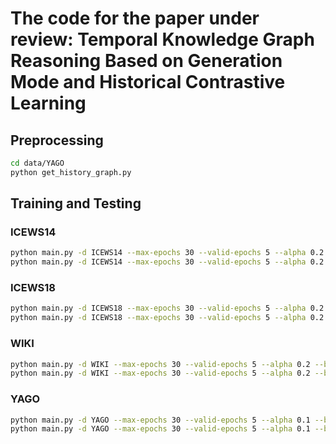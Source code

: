 # The code for the paper under review: Temporal Knowledge Graph Reasoning Based on Generation Mode and Historical Contrastive Learning

## Preprocessing
```bash
cd data/YAGO
python get_history_graph.py
```

## Training and Testing
### ICEWS14
```bash
python main.py -d ICEWS14 --max-epochs 30 --valid-epochs 5 --alpha 0.2 --beta 0.1 --lambdax 2.0 --batch-size 1024 --lr 0.001 --save_dir SAVE --eva_dir SAVE --time-stamp 1 --entity subject
python main.py -d ICEWS14 --max-epochs 30 --valid-epochs 5 --alpha 0.2 --beta 0.1 --lambdax 2.0 --batch-size 1024 --lr 0.001 --save_dir SAVE --eva_dir SAVE --time-stamp 1 --entity object
```

### ICEWS18
```bash
python main.py -d ICEWS18 --max-epochs 30 --valid-epochs 5 --alpha 0.2 --beta 0.1 --lambdax 2.0 --batch-size 1024 --lr 0.001 --save_dir SAVE --eva_dir SAVE --time-stamp 24 --entity subject
python main.py -d ICEWS18 --max-epochs 30 --valid-epochs 5 --alpha 0.2 --beta 0.1 --lambdax 2.0 --batch-size 1024 --lr 0.001 --save_dir SAVE --eva_dir SAVE --time-stamp 24 --entity object
```

### WIKI
```bash
python main.py -d WIKI --max-epochs 30 --valid-epochs 5 --alpha 0.2 --beta 0.1 --lambdax 10.0 --batch-size 1024 --lr 0.001 --save_dir SAVE --eva_dir SAVE --time-stamp 1 --entity subject
python main.py -d WIKI --max-epochs 30 --valid-epochs 5 --alpha 0.2 --beta 0.1 --lambdax 10.0 --batch-size 1024 --lr 0.001 --save_dir SAVE --eva_dir SAVE --time-stamp 1 --entity object
```

### YAGO
```bash
python main.py -d YAGO --max-epochs 30 --valid-epochs 5 --alpha 0.1 --beta 0.1 --lambdax 10.0 --batch-size 1024 --lr 0.001 --save_dir SAVE --eva_dir SAVE --time-stamp 1 --entity subject
python main.py -d YAGO --max-epochs 30 --valid-epochs 5 --alpha 0.1 --beta 0.1 --lambdax 10.0 --batch-size 1024 --lr 0.001 --save_dir SAVE --eva_dir SAVE --time-stamp 1 --entity object
```
